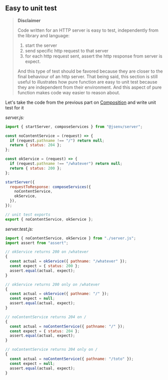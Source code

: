 ## Easy to unit test

> **Disclaimer**
>
> Code written for an HTTP server is easy to test, independently from the library and language:
>
> 1. start the server
> 2. send specific http request to that server
> 3. for each http request sent, assert the http response from server is expect.
>
> And this type of test should be favored because they are closer to the final behaviour of an http server. That being said, this section is still useful to illustrates how pure function are easy to unit test because they are independent from their environment. And this aspect of pure function makes code way easier to reason about.

Let's take the code from the previous part on [Composition](#Composition) and write unit test for it

_server.js:_

```js
import { startServer, composeServices } from "@jsenv/server";

const noContentService = (request) => {
  if (request.pathname !== "/") return null;
  return { status: 204 };
};

const okService = (request) => {
  if (request.pathname !== "/whatever") return null;
  return { status: 200 };
};

startServer({
  requestToResponse: composeServices({
    noContentService,
    okService,
  }),
});

// unit test exports
export { noContentService, okService };
```

_server.test.js:_

```js
import { noContentService, okService } from "./server.js";
import assert from "assert";

// okService returns 200 on /whatever
{
  const actual = okService({ pathname: "/whatever" });
  const expect = { status: 200 };
  assert.equal(actual, expect);
}

// okService returns 200 only on /whatever
{
  const actual = okService({ pathname: "/" });
  const expect = null;
  assert.equal(actual, expect);
}

// noContentService returns 204 on /
{
  const actual = noContentService({ pathname: "/" });
  const expect = { status: 204 };
  assert.equal(actual, expect);
}

// noContentService returns 204 only on /
{
  const actual = noContentService({ pathname: "/toto" });
  const expect = null;
  assert.equal(actual, expect);
}
```
